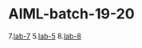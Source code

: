 
# AIML-batch-19-20

7.[lab-7](https://github.com/vedasai984/AIML-batch-19-20/blob/main/assignment_7.ipynb)
5.[lab-5](https://github.com/vedasai984/AIML-batch-19-20/blob/main/assignment_5(_2203A51472).ipynb)
8.[lab-8](https://github.com/vedasai984/AIML-batch-19-20/blob/main/assignment_8.ipynb)
